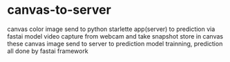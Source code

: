 # canvas-to-server
canvas color image send to python starlette app(server) to prediction via fastai model
video capture from webcam and take snapshot store in canvas
these canvas image send to server to prediction
model trainning, prediction all done by fastai framework